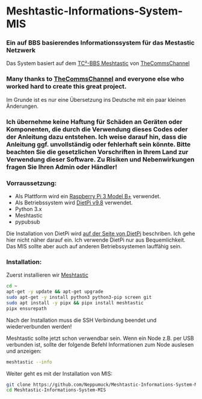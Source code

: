# Meshtastic-Informations-System-MIS
### Ein auf BBS basierendes Informationssystem für das Mestastic Netzwerk

Das System basiert auf dem [TC²-BBS Meshtastic](https://github.com/TheCommsChannel/TC2-BBS-mesh) von [TheCommsChannel](https://github.com/TheCommsChannel)

### Many thanks to [TheCommsChannel](https://github.com/TheCommsChannel) and everyone else who worked hard to create this great project.

Im Grunde ist es nur eine Übersetzung ins Deutsche mit ein paar kleinen Änderungen.

### Ich übernehme keine Haftung für Schäden an Geräten oder Komponenten, die durch die Verwendung dieses Codes oder der Anleitung dazu entstehen. Ich weise darauf hin, dass die Anleitung ggf. unvollständig oder fehlerhaft sein könnte. Bitte beachten Sie die gesetzlichen Vorschriften in Ihrem Land zur Verwendung dieser Software. Zu Risiken und Nebenwirkungen fragen Sie Ihren Admin oder Händler!

### Vorraussetzung:
- Als Plattform wird ein [Raspberry Pi 3 Model B+](https://www.raspberrypi.com/products/raspberry-pi-3-model-b-plus/) verwendet.
- Als Betriebssystem wird [DietPi v9.8](https://dietpi.com/) verwendet.
- Python 3.x
- Meshtastic
- pypubsub

Die Installation von DietPi wird [auf der Seite von DietPi](https://dietpi.com/docs/install/) beschriben. Ich gehe hier nicht näher darauf ein. Ich verwende DietPi nur aus Bequemlichkeit. Das MIS sollte aber auch auf anderen Betriebssystemen lauffähig sein.

### Installation:

Zuerst installieren wir [Meshtastic](https://meshtastic.org/docs/software/python/cli/installation/)

```sh 
cd ~
apt-get -y update && apt-get upgrade
sudo apt-get -y install python3 python3-pip screen git
sudo apt install -y pipx && pipx install meshtastic
pipx ensurepath
```
Nach der Installation muss die SSH Verbindung beendet und wiederverbunden werden!

Meshtastic sollte jetzt schon verwendbar sein. Wenn ein Node z.B. per USB verbunden ist, sollte der folgende Befehl Informationen zum Node auslesen und anzeigen:

```sh 
meshtastic --info
```
Weiter geht es mit der Installation von MIS:

```sh
git clone https://github.com/Neppumuck/Meshtastic-Informations-System-MIS.git
cd Meshtastic-Informations-System-MIS
```




[]()
